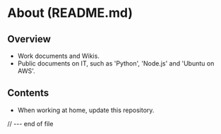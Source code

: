 # About (README.md)

## Overview
- Work documents and Wikis.
- Public documents on IT, such as 'Python', 'Node.js' and 'Ubuntu on AWS'.

## Contents
- When working at home, update this repository.

// --- end of file
